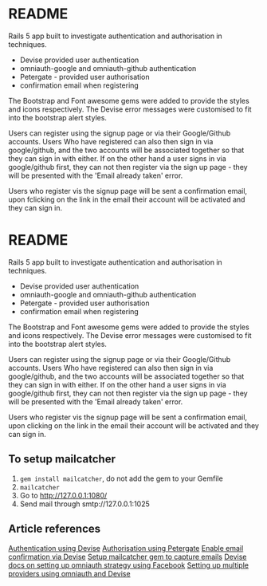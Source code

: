 # README

Rails 5 app built to investigate authentication and authorisation in techniques.
- Devise provided user authentication
- omniauth-google and omniauth-github authentication
- Petergate - provided user authorisation
- confirmation email when registering

The Bootstrap and Font awesome gems were added to provide the styles and icons respectively. The Devise error messages were customised to fit into the bootstrap alert styles.

Users can register using the signup page or via their Google/Github accounts. Users Who have registered can also then sign in via google/github, and the two accounts will be associated together so that they can sign in with either. If on the other hand a user signs in via google/github first, they can not then register via the sign up page - they will be presented with the 'Email already taken' error.

Users who register vis the signup page will be sent a confirmation email, upon fclicking on the link in the email their account will be activated and they can sign in.


# README

Rails 5 app built to investigate authentication and authorisation in techniques.
- Devise provided user authentication
- omniauth-google and omniauth-github authentication
- Petergate - provided user authorisation
- confirmation email when registering

The Bootstrap and Font awesome gems were added to provide the styles and icons respectively. The Devise error messages were customised to fit into the bootstrap alert styles.

Users can register using the signup page or via their Google/Github accounts. Users Who have registered can also then sign in via google/github, and the two accounts will be associated together so that they can sign in with either. If on the other hand a user signs in via google/github first, they can not then register via the sign up page - they will be presented with the 'Email already taken' error.

Users who register vis the signup page will be sent a confirmation email, upon clicking on the link in the email their account will be activated and they can sign in.


## To setup mailcatcher
1. `gem install mailcatcher`, do not add the gem to your Gemfile
2. `mailcatcher`
3. Go to http://127.0.0.1:1080/
4. Send mail through smtp://127.0.0.1:1025


## Article references

[Authentication using Devise](https://rails.devcamp.com/trails/dissecting-rails-5/campsites/rails-5-authentication)
[Authorisation using Petergate](https://rails.devcamp.com/dissecting-rails-5/implementing-authorization-rails/guide-implementing-petergate-rails-5-application)
[Enable email confirmation via Devise](https://github.com/plataformatec/devise/wiki/How-To:-Add-:confirmable-to-Users)
[Setup mailcatcher gem to capture emails](https://stackoverflow.com/questions/8186584/how-do-i-set-up-email-confirmation-with-devise)
[Devise docs on setting up omniauth strategy using Facebook](https://github.com/plataformatec/devise/wiki/OmniAuth:-Overview)
[Setting up multiple providers using omniauth and Devise](httpgsts://scotch.io/tutorials/integrating-social-login-in-a-ruby-on-rails-application)


